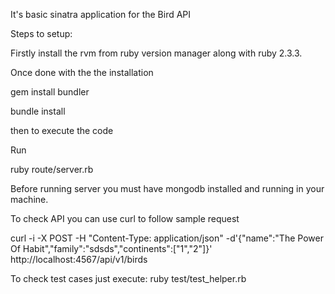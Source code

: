 It's basic sinatra application for the Bird API

Steps to setup:

Firstly install the rvm from ruby version manager along with ruby 2.3.3.

Once done with the the installation 

gem install bundler 

bundle install

then to execute the code

Run

ruby route/server.rb

Before running server you must have mongodb installed and running in your machine.


To check API you can use curl to follow sample request

 curl -i -X POST -H "Content-Type: application/json" -d'{"name":"The Power Of Habit","family":"sdsds","continents":["1","2"]}' http://localhost:4567/api/v1/birds 

 To check test cases just execute: ruby test/test_helper.rb








